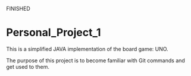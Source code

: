 FINISHED

# Personal_Project_1
This is a simplified JAVA implementation of the board game: UNO. 

The purpose of this project is to become familiar with Git commands and get used to them.

